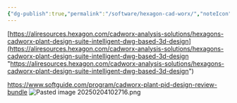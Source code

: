 ```yaml
---
{"dg-publish":true,"permalink":"/software/hexagon-cad-worx/","noteIcon":"","created":"2025-05-20T10:31:34.088-05:00"}
---
```



[https://aliresources.hexagon.com/cadworx-analysis-solutions/hexagons-cadworx-plant-design-suite-intelligent-dwg-based-3d-design](https://aliresources.hexagon.com/cadworx-analysis-solutions/hexagons-cadworx-plant-design-suite-intelligent-dwg-based-3d-design "https://aliresources.hexagon.com/cadworx-analysis-solutions/hexagons-cadworx-plant-design-suite-intelligent-dwg-based-3d-design")

https://www.softguide.com/program/cadworx-plant-pid-design-review-bundle
![Pasted image 20250204102716.png](/img/user/Pasted%20image%2020250204102716.png)
